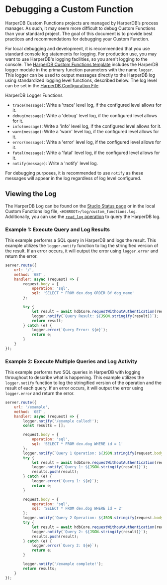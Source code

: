 # Debugging a Custom Function

HarperDB Custom Functions projects are managed by HarperDB’s process manager. As such, it may seem more difficult to debug Custom Functions than your standard project. The goal of this document is to provide best practices and recommendations for debugging your Custom Function.

For local debugging and development, it is recommended that you use standard console log statements for logging. For production use, you may want to use HarperDB's logging facilities, so you aren't logging to the console. The [HarperDB Custom Functions template](https://github.com/HarperDB/harperdb-custom-functions-template) includes the HarperDB logger module in the primary function parameters with the name `logger`. This logger can be used to output messages directly to the HarperDB log using standardized logging level functions, described below. The log level can be set in the [HarperDB Configuration File](../reference/configuration.md).

HarperDB Logger Functions

* `trace(message)`: Write a 'trace' level log, if the configured level allows for it.
* `debug(message)`: Write a 'debug' level log, if the configured level allows for it.
* `info(message)`: Write a 'info' level log, if the configured level allows for it.
* `warn(message)`: Write a 'warn' level log, if the configured level allows for it.
* `error(message)`: Write a 'error' level log, if the configured level allows for it.
* `fatal(message)`: Write a 'fatal' level log, if the configured level allows for it.
* `notify(message)`: Write a 'notify' level log.

For debugging purposes, it is recommended to use `notify` as these messages will appear in the log regardless of log level configured.

## Viewing the Log

The HarperDB Log can be found on the [Studio Status page](../harperdb-studio/instance-metrics.md) or in the local Custom Functions log file, `<HDBROOT>/log/custom_functions.log`. Additionally, you can use the [`read_log` operation](https://api.harperdb.io/#7f718dd1-afa5-49ce-bc0c-564e17b1c9cf) to query the HarperDB log.

### Example 1: Execute Query and Log Results

This example performs a SQL query in HarperDB and logs the result. This example utilizes the `logger.notify` function to log the stringified version of the result. If an error occurs, it will output the error using `logger.error` and return the error.

```javascript
server.route({
    url: '/',
    method: 'GET',
    handler: async (request) => {
        request.body = {
            operation: 'sql',
            sql: 'SELECT * FROM dev.dog ORDER BY dog_name'
        };

        try {
            let result = await hdbCore.requestWithoutAuthentication(request);
            logger.notify(`Query Result: ${JSON.stringify(result)}`);
            return result;
        } catch (e) {
            logger.error(`Query Error: ${e}`);
            return e;
        }
    }
});
```

### Example 2: Execute Multiple Queries and Log Activity

This example performs two SQL queries in HarperDB with logging throughout to describe what is happening. This example utilizes the `logger.notify` function to log the stringified version of the operation and the result of each query. If an error occurs, it will output the error using `logger.error` and return the error.

```javascript
server.route({
    url: '/example',
    method: 'GET',
    handler: async (request) => {
        logger.notify('/example called!');
        const results = [];

        request.body = {
            operation: 'sql',
            sql: 'SELECT * FROM dev.dog WHERE id = 1'
        };
        logger.notify(`Query 1 Operation: ${JSON.stringify(request.body)}`);
        try {
            let result = await hdbCore.requestWithoutAuthentication(request);
            logger.notify(`Query 1: ${JSON.stringify(result)}`);
            results.push(result);
        } catch (e) {
            logger.error(`Query 1: ${e}`);
            return e;
        }

        request.body = {
            operation: 'sql',
            sql: 'SELECT * FROM dev.dog WHERE id = 2'
        };
        logger.notify(`Query 2 Operation: ${JSON.stringify(request.body)}`);
        try {
            let result = await hdbCore.requestWithoutAuthentication(request);
            logger.notify(`Query 2: ${JSON.stringify(result)}`);
            results.push(result);
        } catch (e) {
            logger.error(`Query 2: ${e}`);
            return e;
        }

        logger.notify('/example complete!');
        return results;
    }
});
```
